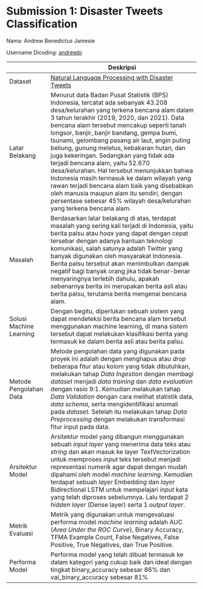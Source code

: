 # Submission 1: Disaster Tweets Classification

Nama: Andrew Benedictus Jamesie

Username Dicoding: [andrewbj](https://www.dicoding.com/users/andrewbj)

|     | Deskripsi |
| --- | --------- |
| Dataset | [Natural Language Processing with Disaster Tweets](https://www.kaggle.com/competitions/nlp-getting-started) |
| Latar Belakang | Menurut data Badan Pusat Statistik (BPS) Indonesia, tercatat ada sebanyak 43.208 desa/kelurahan yang terkena bencana alam dalam 3 tahun terakhir (2019, 2020, dan 2021). Data bencana alam tersebut mencakup seperti tanah longsor, banjir, banjir bandang, gempa bumi, tsunami, gelombang pasang air laut, angin puting beliung, gunung meletus, kebakaran hutan, dan juga kekeringan. Sedangkan yang tidak ada terjadi bencana alam, yaitu 52.670 desa/kelurahan. Hal tersebut menunjukkan bahwa Indonesia masih termasuk ke dalam wilayah yang rawan terjadi bencana alam baik yang disebabkan oleh manusia maupun alam itu sendiri, dengan persentase sebesar 45% wilayah desa/kelurahan yang terkena bencana alam. |
| Masalah | Berdasarkan latar belakang di atas, terdapat masalah yang sering kali terjadi di Indonesia, yaitu berita palsu atau *hoax* yang dapat dengan cepat tersebar dengan adanya bantuan teknologi komunikasi, salah satunya adalah Twitter yang banyak digunakan oleh masyarakat Indonesia. Berita palsu tersebut akan menimbulkan dampak negatif bagi banyak orang jika tidak benar-benar menyaringnya terlebih dahulu, apakah sebenarnya berita ini merupakan berita asli atau berita palsu, terutama berita mengenai bencana alam. |
| Solusi Machine Learning | Dengan begitu, diperlukan sebuah sistem yang dapat mendeteksi berita bencana alam tersebut menggunakan machine learning, di mana sistem tersebut dapat melakukan klasifikasi berita yang termasuk ke dalam berita asli atau berita palsu. |
| Metode Pengolahan Data | Metode pengolahan data yang digunakan pada proyek ini adalah dengan menghapus atau *drop* beberapa fitur atau kolom yang tidak dibutuhkan, melakukan tahap *Data Ingestion* dengan membagi *dataset* menjadi *data training* dan *data evaluation* dengan rasio 9:1. Kemudian melakukan tahap *Data Validation* dengan cara melihat statistik data, *data schema*, serta mengidentifikasi anomali pada *dataset*. Setelah itu melakukan tahap *Data Preprocessing* dengan melakukan transformasi fitur input pada data. |
| Arsitektur Model | Arsitektur model yang dibangun menggunakan sebuah *input layer* yang menerima data teks atau *string* dan akan masuk ke layer TextVectorization untuk memproses *input* teks tersebut menjadi representasi numerik agar dapat dengan mudah dipahami oleh model *machine learning*. Kemudian terdapat sebuah *layer* Embedding dan *layer* Bidirectional LSTM untuk mempelajari *input* kata yang telah diproses sebelumnya. Lalu terdapat 2 *hidden layer* (Dense layer) serta 1 *output layer*. |
| Metrik Evaluasi | Metrik yang digunakan untuk mengevaluasi performa model *machine learning* adalah AUC (*Area Under the ROC Curve*), Binary Accuracy, TFMA Example Count, False Negatives, False Positive, True Negatives, dan True Positive. |
| Performa Model | Performa model yang telah dibuat termasuk ke dalam kategori yang cukup baik dan ideal dengan tingkat binary_accuracy sebesar 86% dan val_binary_accuracy sebesar 81% |
